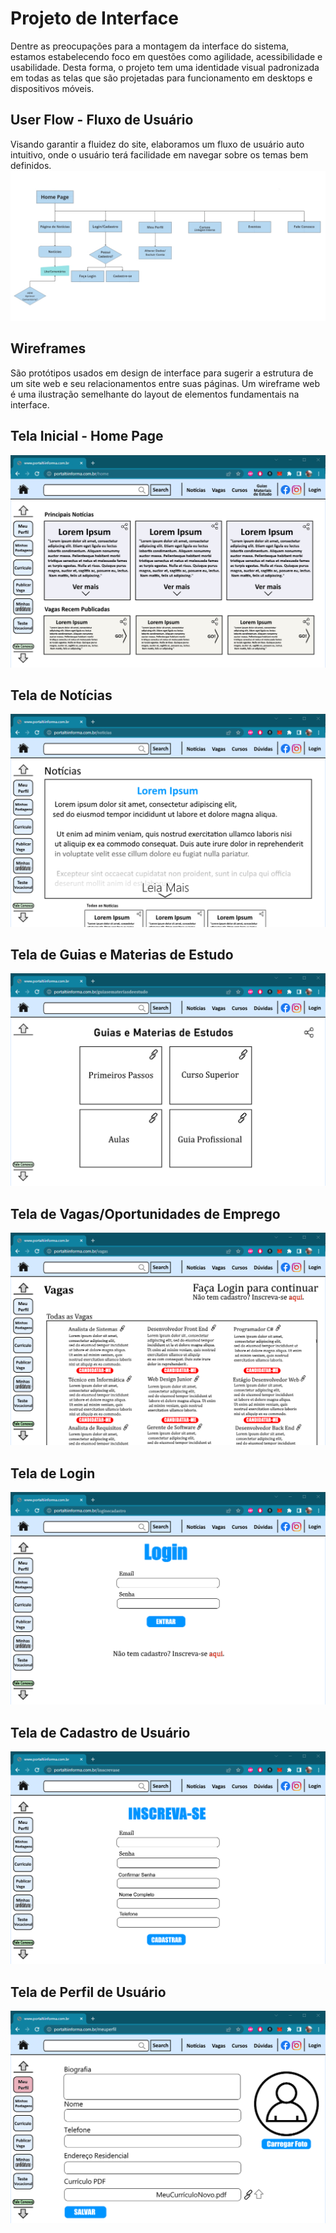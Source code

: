 
# Projeto de Interface

Dentre as preocupações para a montagem da interface do sistema, estamos estabelecendo foco em questões como agilidade, acessibilidade e usabilidade. Desta forma, o projeto tem uma identidade visual padronizada em todas as telas que são projetadas para funcionamento em desktops e dispositivos móveis.

## User Flow - Fluxo de Usuário
 Visando garantir a fluidez do site, elaboramos um fluxo de usuário auto intuitivo, onde o usuário terá facilidade em navegar sobre os temas bem definidos.
![UserFlow](img/userflow.jpg)

## Wireframes
São protótipos usados em design de interface para sugerir a estrutura de um site web e seu relacionamentos entre suas páginas. Um wireframe web é uma ilustração semelhante do layout de elementos fundamentais na interface.

## Tela Inicial - Home Page
![Exemplo de Wireframe](img/1HomepagePortal.png)

## Tela de Notícias
![Exemplo de Wireframe](img/2NoticiasTela.png)

## Tela de Guias e Materias de Estudo
![Exemplo de Wireframe](3GuiasMateriasEstudotela.png)

## Tela de Vagas/Oportunidades de Emprego
![Exemplo de Wireframe](img/4VagasTela.png)

## Tela de Login
![Exemplo de Wireframe](img/5LoginTela.png)

## Tela de Cadastro de Usuário
![Exemplo de Wireframe](img/6CadastroTela.png)

## Tela de Perfil de Usuário
![Exemplo de Wireframe](img/7PerfilTela.png)


